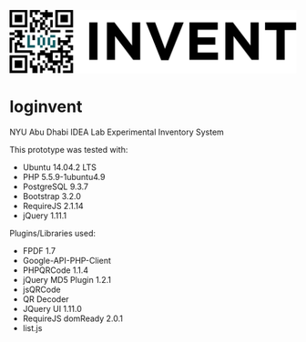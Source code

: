 ![loginvent](img/log_invent.svg)

loginvent
=========

NYU Abu Dhabi IDEA Lab Experimental Inventory System

This prototype was tested with:
* Ubuntu 14.04.2 LTS
* PHP 5.5.9-1ubuntu4.9
* PostgreSQL 9.3.7
* Bootstrap 3.2.0
* RequireJS 2.1.14
* jQuery 1.11.1

Plugins/Libraries used:
* FPDF 1.7
* Google-API-PHP-Client
* PHPQRCode 1.1.4
* jQuery MD5 Plugin 1.2.1
* jsQRCode
* QR Decoder
* JQuery UI 1.11.0
* RequireJS domReady 2.0.1
* list.js
